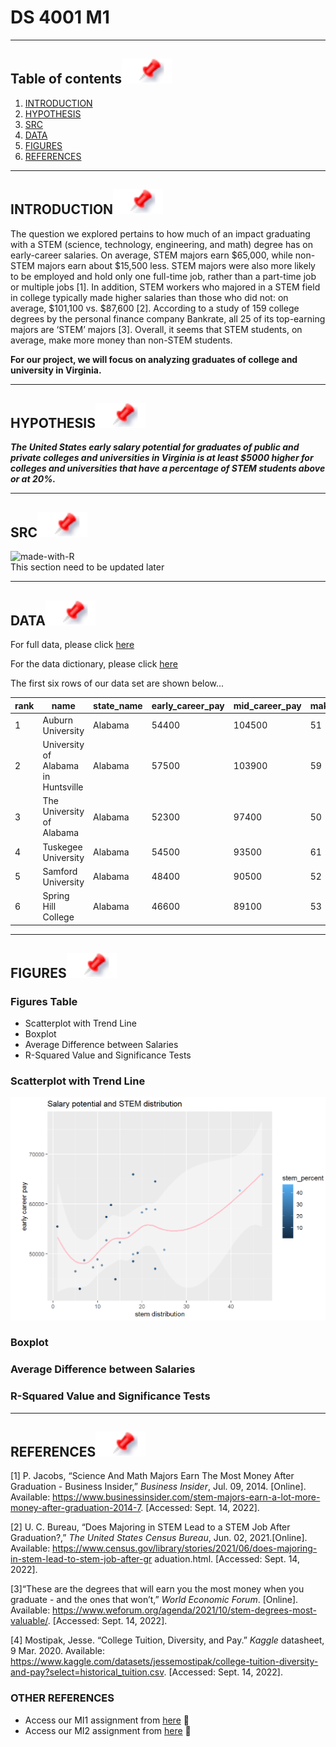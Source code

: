# DS 4001 M1
---

## Table of contents[![](./images/pin.svg)](#table-of-contents)
1. [INTRODUCTION](#introduction)
2. [HYPOTHESIS](#hypothesis)
3. [SRC](#src)
4. [DATA](#data)
5. [FIGURES](#figure)
6. [REFERENCES](#ref)

---

## INTRODUCTION[![](./images/pin.svg)](#introduction)
The question we explored pertains to how much of an impact graduating with a STEM (science,
technology, engineering, and math) degree has on early-career salaries. On average, STEM
majors earn $65,000, while non-STEM majors earn about $15,500 less. STEM majors were also
more likely to be employed and hold only one full-time job, rather than a part-time job or
multiple jobs [1]. In addition, STEM workers who majored in a STEM field in college typically
made higher salaries than those who did not: on average, $101,100 vs. $87,600 [2]. According to
a study of 159 college degrees by the personal finance company Bankrate, all 25 of its
top-earning majors are ‘STEM’ majors [3]. Overall, it seems that STEM students, on average,
make more money than non-STEM students. 

**For our project, we will focus on analyzing graduates of college and university in Virginia.**


---

## HYPOTHESIS[![](./images/pin.svg)](#hypothesis)
***The United States early salary potential for graduates of public and private colleges and
universities in Virginia is at least $5000 higher for colleges and universities that have a
percentage of STEM students above or at 20%.***

---

## SRC[![](./images/pin.svg)](#src)
![made-with-R](https://img.shields.io/badge/Made%20with-R-1f425f.svg)<br>
This section need to be updated later


---
## DATA[![](./images/pin.svg)](#data)
For full data, please click [here](./data/salary_potential.csv)

For the data dictionary, please click [here](./data/Data_Dictionary)

The first six rows of our data set are shown below...

|rank|name                                                            |state_name    |early_career_pay|mid_career_pay|make_world_better_percent|stem_percent|
|----|----------------------------------------------------------------|--------------|----------------|--------------|-------------------------|------------|
|1   |Auburn University                                               |Alabama       |54400           |104500        |51                       |31          |
|2   |University of Alabama in Huntsville                             |Alabama       |57500           |103900        |59                       |45          |
|3   |The University of Alabama                                       |Alabama       |52300           |97400         |50                       |15          |
|4   |Tuskegee University                                             |Alabama       |54500           |93500         |61                       |30          |
|5   |Samford University                                              |Alabama       |48400           |90500         |52                       |3           |
|6   |Spring Hill College                                             |Alabama       |46600           |89100         |53                       |12          |

---

## FIGURES[![](./images/pin.svg)](#figure)

### Figures Table
* Scatterplot with Trend Line
* Boxplot
* Average Difference between Salaries
* R-Squared Value and Significance Tests

### Scatterplot with Trend Line
![](./images/salary_and_stem.png)

### Boxplot

### Average Difference between Salaries

### R-Squared Value and Significance Tests

---

## REFERENCES[![](./images/pin.svg)](#ref)
[1] P. Jacobs, “Science And Math Majors Earn The Most Money After Graduation - Business
Insider,” *Business Insider*, Jul. 09, 2014. [Online]. Available: https://www.businessinsider.com/stem-majors-earn-a-lot-more-money-after-graduation-2014-7. [Accessed: Sept. 14, 2022].

[2] U. C. Bureau, “Does Majoring in STEM Lead to a STEM Job After Graduation?,” *The
United States Census Bureau*, Jun. 02, 2021.[Online]. Available: https://www.census.gov/library/stories/2021/06/does-majoring-in-stem-lead-to-stem-job-after-gr
aduation.html. [Accessed: Sept. 14, 2022].

[3]“These are the degrees that will earn you the most money when you graduate - and the ones
that won’t,” *World Economic Forum*. [Online]. Available: https://www.weforum.org/agenda/2021/10/stem-degrees-most-valuable/. [Accessed: Sept. 14, 2022].

[4] Mostipak, Jesse. “College Tuition, Diversity, and Pay.” *Kaggle* datasheet, 9 Mar. 2020. Available: https://www.kaggle.com/datasets/jessemostipak/college-tuition-diversity-and-pay?select=historical_tuition.csv. [Accessed: Sept. 14, 2022].

### OTHER REFERENCES

- Access our MI1 assignment from [here](https://collab.its.virginia.edu/access/content/attachment/856376d0-e4da-47eb-9375-a797b1752c6f/Assignments/793163ca-d95c-4733-9c89-7b8072cf7e87/M1-1%20Hypothesis.pdf) 👋
- Access our MI2 assignment from [here](https://collab.its.virginia.edu/access/content/attachment/856376d0-e4da-47eb-9375-a797b1752c6f/Assignments/9e9b7b2b-222c-49b7-9cdf-ab961fabc74c/M1-2%20Establish%20Data%20to%20Analysis%20Plan%20_1_.pdf) 🤝
